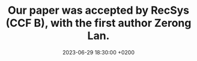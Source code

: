---
title: "Our paper was accepted by RecSys (CCF B), with the first author Zerong Lan."
date: 2023-06-29 18:30:00 +0200
---
